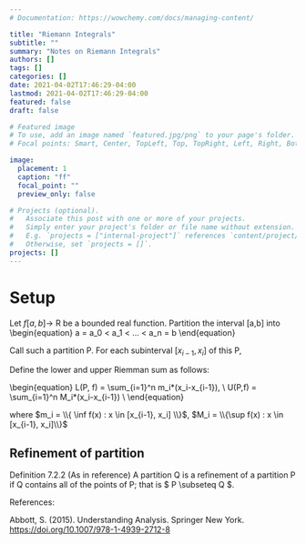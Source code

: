 ```yaml
---
# Documentation: https://wowchemy.com/docs/managing-content/

title: "Riemann Integrals"
subtitle: ""
summary: "Notes on Riemann Integrals"
authors: []
tags: []
categories: []
date: 2021-04-02T17:46:29-04:00
lastmod: 2021-04-02T17:46:29-04:00
featured: false
draft: false

# Featured image
# To use, add an image named `featured.jpg/png` to your page's folder.
# Focal points: Smart, Center, TopLeft, Top, TopRight, Left, Right, BottomLeft, Bottom, BottomRight.

image: 
  placement: 1
  caption: "ff"
  focal_point: ""
  preview_only: false

# Projects (optional).
#   Associate this post with one or more of your projects.
#   Simply enter your project's folder or file name without extension.
#   E.g. `projects = ["internal-project"]` references `content/project/deep-learning/index.md`.
#   Otherwise, set `projects = []`.
projects: []
---
```

# Setup


Let $f[a,b] \rightarrow$ R be a bounded real function. Partition the interval [a,b] into 
\begin{equation}
a = a_0 < a_1 < ... < a_n = b
\end{equation}

Call such a partition P. For each subinterval $[x_{i-1}, x_i]$ of this P, 

Define the lower and upper Riemman sum as follows: 

\begin{equation}
L(P, f) = \sum_{i=1}^n m_i*(x_i-x_{i-1}), \\
U(P,f) = \sum_{i=1}^n M_i*(x_i-x_{i-1}) \\ 
\end{equation}

where $m_i = \\{ \inf f(x) : x \in [x_{i-1}, x_i] \\}$, $M_i = \\{\sup f(x) : x \in [x_{i-1}, x_i]\\}$


## Refinement of partition 
Definition 7.2.2 (As in reference) A partition Q is a refinement of a partition P if Q contains all of the points of P; that is $ P \subseteq Q $. 



References:

Abbott, S. (2015). Understanding Analysis. Springer New York. https://doi.org/10.1007/978-1-4939-2712-8
